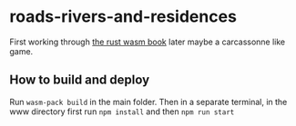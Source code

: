 # roads-rivers-and-residences
First working through [the rust wasm book](https://rustwasm.github.io/book/) later maybe a carcassonne like game.

## How to build and deploy

Run `wasm-pack build` in the main folder.
Then in a separate terminal, in the www directory first run `npm install` and then `npm run start`

